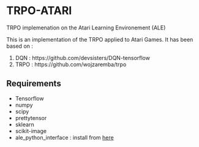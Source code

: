 # TRPO-ATARI

TRPO implemenation on the Atari Learning Environement (ALE)</br>

This is an implementation of the TRPO applied to Atari Games. 
It has been based on :
<ol>
<li> DQN : https://github.com/devsisters/DQN-tensorflow </li>
<li> TRPO : https://github.com/wojzaremba/trpo </li>
</ol>

<h2>Requirements</h2>

- Tensorflow
- numpy
- scipy
- prettytensor
- sklearn
- scikit-image
- ale_python_interface : install from <a href="https://github.com/mgbellemare/Arcade-Learning-Environment">here</a>
